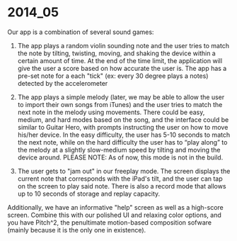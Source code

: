 2014_05
=======
Our app is a combination of several sound games:
1) The app plays a random violin sounding note and the user tries to match the note by tilting, twisting, moving, 
and shaking the device within a certain amount of time. At the end of the time limit, the application will give the user a score based on how accurate the user is. The app has a pre-set note for a each "tick" (ex: every 30 degree plays a notes) detected by the accelerometer

2) The app plays a simple melody (later, we may be able to allow the user to import their own songs from iTunes) 
and the user tries to match the next note in the melody using movements. There could be easy, medium, and hard 
modes based on the song, and the interface could be similar to Guitar Hero, with prompts instructing the user 
on how to move his/her device. In the easy difficulty, the user has 5-10 seconds to match the next note, while 
on the hard difficulty the user has to “play along” to the melody at a slightly slow-medium speed by tilting and 
moving the device around. PLEASE NOTE: As of now, this mode is not in the build.

3) The user gets to "jam out" in our freeplay mode. The screen displays the current note that corresponds with the iPad's tilt, and the user can tap on the screen to play said note. There is also a record mode that allows up to 10 seconds of storage and replay capacity.

Additionally, we have an informative "help" screen as well as a high-score screen. Combine this with our polished UI and relaxing color options, and you have Pitch^2, the penultimate motion-based composition sofware (mainly because it is the only one in existence).
